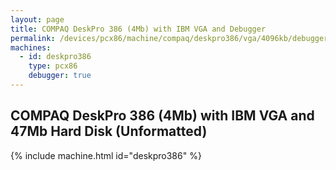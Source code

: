 ```yaml
---
layout: page
title: COMPAQ DeskPro 386 (4Mb) with IBM VGA and Debugger
permalink: /devices/pcx86/machine/compaq/deskpro386/vga/4096kb/debugger/visual/
machines:
  - id: deskpro386
    type: pcx86
    debugger: true
---
```


COMPAQ DeskPro 386 (4Mb) with IBM VGA and 47Mb Hard Disk (Unformatted)
----------------------------------------------------------------------

{% include machine.html id="deskpro386" %}
